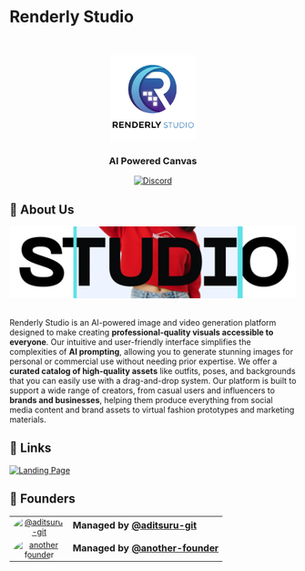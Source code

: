 # Renderly Studio

<br>

<a id="readme-top"></a>

<div align="center">
  <a href="https://github.com/Renderly-Studio">
    <img src="./assets/logo.png" alt="Logo" width="150" height="150">
  </a>
  <h3 align="center">AI Powered Canvas</h3>
  
[![Discord][discord-shield]][discord-url]

</div>

## 👋 About Us

<div align="center">
  <img src="./assets/banner.webp" alt="Renderly Studio Banner" >
</div>

<br>

Renderly Studio is an AI-powered image and video generation platform designed to make creating **professional-quality visuals accessible to everyone**. Our intuitive and user-friendly interface simplifies the complexities of **AI prompting**, allowing you to generate stunning images for personal or commercial use without needing prior expertise. We offer a **curated catalog of high-quality assets** like outfits, poses, and backgrounds that you can easily use with a drag-and-drop system. Our platform is built to support a wide range of creators, from casual users and influencers to **brands and businesses**, helping them produce everything from social media content and brand assets to virtual fashion prototypes and marketing materials.

## 🔗 Links

<a href="renderlystudio.com">
  <img src="https://img.shields.io/badge/Landing%20Page-black?style=for-the-badge&logo=vercel&logoColor=white" alt="Landing Page">
</a>

## 💼 Founders

<table width="100%">
  <tr>
    <td width="90" valign="middle" align="center">
      <a href="https://github.com/aditsuru-git">
        <img src="https://github.com/aditsuru-git.png?size=96"
             width="80" height="80"
             alt="@aditsuru-git"
             style="border-radius:50%;">
      </a>
    </td>
    <td valign="middle">
      <h3 style="margin:0 0 6px 0;">Managed by <a href="https://github.com/aditsuru-git">@aditsuru-git</a></h3>
    </td>
  </tr>
    <tr>
    <td width="90" valign="middle" align="center">
      <a href="#">
        <img src="https://github.com/github.png?size=96"
             width="80" height="80"
             alt="another founder"
             style="border-radius:50%;">
      </a>
    </td>
    <td valign="middle">
      <h3 style="margin:0 0 6px 0;">Managed by <a href="#">@another-founder</a></h3>
    </td>
  </tr>
</table>

[discord-shield]: https://img.shields.io/discord/1313767817996402698?logo=discord&logoColor=white&label=discord&color=4d3dff
[discord-url]: https://discord.com/invite/HP2YPGSrWU
